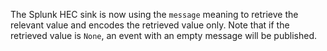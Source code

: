 The Splunk HEC sink is now using the `message` meaning to retrieve the relevant value and encodes the retrieved value
only. Note that if the retrieved value is `None`, an event with an empty message will be published.
